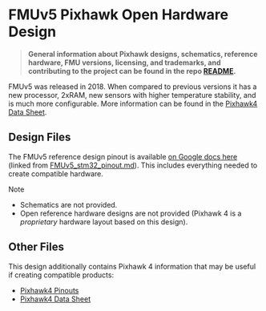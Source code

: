 # FMUv5 Pixhawk Open Hardware Design

> **General information about Pixhawk designs, schematics, reference hardware, FMU versions, licensing, and trademarks, and contributing to the project can be found in the repo [README](../README.md).**

FMUv5 was released in 2018. When compared to previous versions it has a new processor, 2xRAM, new sensors with higher temperature stability, and is much more configurable. 
More information can be found in the [Pixhawk4 Data Sheet](Pixhawk4-Data-Sheet.pdf).

## Design Files

The FMUv5 reference design pinout is available [on Google docs here](https://docs.google.com/spreadsheets/d/1-n0__BYDedQrc_2NHqBenG1DNepAgnHpSGglke-QQwY/edit#gid=912976165) (linked from [FMUv5_stm32_pinout.md](FMUv5_stm32_pinout.md)).
This includes everything needed to create compatible hardware.

Note
- Schematics are not provided.
- Open reference hardware designs are not provided (Pixhawk 4 is a *proprietary* hardware layout based on this design).

## Other Files

This design additionally contains Pixhawk 4 information that may be useful if creating compatible products:
- [Pixhawk4 Pinouts](Pixhawk4-Pinouts.pdf)
- [Pixhawk4 Data Sheet](Pixhawk4-Data-Sheet.pdf)

